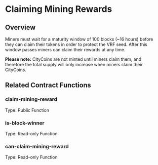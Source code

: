 # Claiming Mining Rewards

## Overview

Miners must wait for a maturity window of 100 blocks \(~16 hours\) before they can claim their tokens in order to protect the VRF seed. After this window passes miners can claim their rewards at any time.  
  
‍**Please note:** CityCoins are not minted until miners claim them, and therefore the total supply will only increase when miners claim their CityCoins.

## Related Contract Functions

### claim-mining-reward

Type: Public Function

### is-block-winner

Type: Read-only Function

### can-claim-mining-reward

Type: Read-only Function



